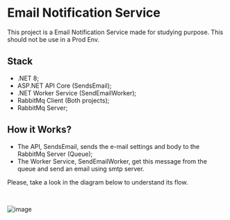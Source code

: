 # Email Notification Service
<p>This project is a Email Notification Service made for studying purpose. This should not be use in a Prod Env.</p>

## Stack
* .NET 8;
* ASP.NET API Core (SendsEmail);
* .NET Worker Service (SendEmailWorker);
* RabbitMq Client (Both projects);
* RabbitMq Server;

## How it Works?
* The API, SendsEmail, sends the e-mail settings and body to the RabbitMq Server (Queue);
* The Worker Service, SendEmailWorker, get this message from the queue and send an email using smtp server.

<p>Please, take a look in the diagram below to understand its flow.</p>

<br>

![image](https://github.com/user-attachments/assets/088ddf8e-f5cc-4645-8856-cb572e869e74)

<br>
